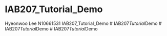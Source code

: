 # IAB207_Tutorial_Demo
Hyeonwoo Lee N10661531 IAB207_Tutorial_Demo
#   I A B 2 0 7 _ T u t o r i a l _ D e m o  
 #   I A B 2 0 7 _ T u t o r i a l _ D e m o  
 #   I A B 2 0 7 _ T u t o r i a l _ D e m o  
 